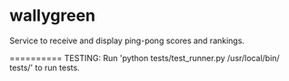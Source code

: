 wallygreen
==========

Service to receive and display ping-pong scores and rankings.

==========
TESTING:
Run 'python tests/test_runner.py /usr/local/bin/ tests/' to run tests.
